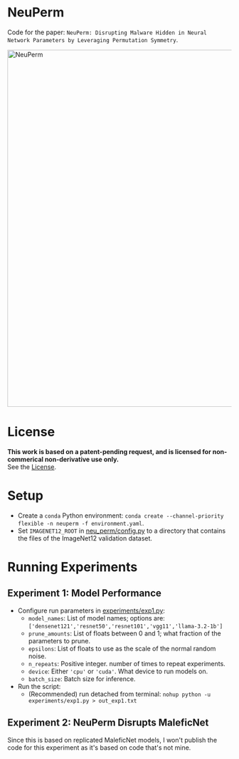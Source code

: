 # NeuPerm
Code for the paper: `NeuPerm: Disrupting Malware Hidden in Neural Network Parameters by Leveraging Permutation Symmetry`.  

<img src="https://github.com/user-attachments/assets/755a2931-f85c-4150-b202-6a97c4175a85" alt="NeuPerm" width="800">  
<br>

# License
**This work is based on a patent-pending request, and is licensed for non-commerical non-derivative use only.**  
See the [License](License).

# Setup

- Create a `conda` Python environment: `conda create --channel-priority flexible -n neuperm -f environment.yaml`.
- Set `IMAGENET12_ROOT` in [neu_perm/config.py](neu_perm/config.py) to a directory that contains the files of the ImageNet12 validation dataset.

# Running Experiments
## Experiment 1: Model Performance
- Configure run parameters in [experiments/exp1.py](experiments/exp1.py):
    - `model_names`: List of model names; options are: `['densenet121','resnet50','resnet101','vgg11','llama-3.2-1b']`
    - `prune_amounts`: List of floats between 0 and 1; what fraction of the parameters to prune.
    - `epsilons`: List of floats to use as the scale of the normal random noise.
    - `n_repeats`: Positive integer. number of times to repeat experiments.
    - `device`: Either `'cpu'` or `'cuda'`. What device to run models on.
    - `batch_size`: Batch size for inference.
- Run the script:
    - (Recommended) run detached from terminal: `nohup python -u experiments/exp1.py > out_exp1.txt`
## Experiment 2: NeuPerm Disrupts MaleficNet
Since this is based on replicated MaleficNet models, I won't publish the code for this experiment as it's based on code that's not mine.

